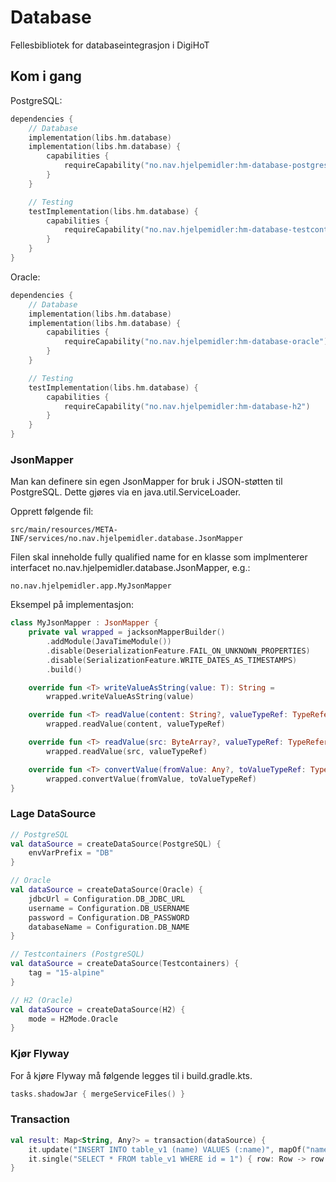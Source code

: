 # Database

Fellesbibliotek for databaseintegrasjon i DigiHoT

## Kom i gang

PostgreSQL:

```kotlin
dependencies {
    // Database
    implementation(libs.hm.database)
    implementation(libs.hm.database) {
        capabilities {
            requireCapability("no.nav.hjelpemidler:hm-database-postgresql")
        }
    }

    // Testing
    testImplementation(libs.hm.database) {
        capabilities {
            requireCapability("no.nav.hjelpemidler:hm-database-testcontainers")
        }
    }
}
```

Oracle:

```kotlin
dependencies {
    // Database
    implementation(libs.hm.database)
    implementation(libs.hm.database) {
        capabilities {
            requireCapability("no.nav.hjelpemidler:hm-database-oracle")
        }
    }

    // Testing
    testImplementation(libs.hm.database) {
        capabilities {
            requireCapability("no.nav.hjelpemidler:hm-database-h2")
        }
    }
}
```

### JsonMapper

Man kan definere sin egen JsonMapper for bruk i JSON-støtten til PostgreSQL. Dette gjøres via
en java.util.ServiceLoader.

Opprett følgende fil:

```text
src/main/resources/META-INF/services/no.nav.hjelpemidler.database.JsonMapper
```

Filen skal inneholde fully qualified name for en klasse som implmenterer interfacet
no.nav.hjelpemidler.database.JsonMapper, e.g.:

```text
no.nav.hjelpemidler.app.MyJsonMapper
```

Eksempel på implementasjon:

```kotlin
class MyJsonMapper : JsonMapper {
    private val wrapped = jacksonMapperBuilder()
        .addModule(JavaTimeModule())
        .disable(DeserializationFeature.FAIL_ON_UNKNOWN_PROPERTIES)
        .disable(SerializationFeature.WRITE_DATES_AS_TIMESTAMPS)
        .build()

    override fun <T> writeValueAsString(value: T): String =
        wrapped.writeValueAsString(value)

    override fun <T> readValue(content: String?, valueTypeRef: TypeReference<T>): T =
        wrapped.readValue(content, valueTypeRef)

    override fun <T> readValue(src: ByteArray?, valueTypeRef: TypeReference<T>): T =
        wrapped.readValue(src, valueTypeRef)

    override fun <T> convertValue(fromValue: Any?, toValueTypeRef: TypeReference<T>): T =
        wrapped.convertValue(fromValue, toValueTypeRef)
}
```

### Lage DataSource

```kotlin
// PostgreSQL
val dataSource = createDataSource(PostgreSQL) {
    envVarPrefix = "DB"
}

// Oracle
val dataSource = createDataSource(Oracle) {
    jdbcUrl = Configuration.DB_JDBC_URL
    username = Configuration.DB_USERNAME
    password = Configuration.DB_PASSWORD
    databaseName = Configuration.DB_NAME
}

// Testcontainers (PostgreSQL)
val dataSource = createDataSource(Testcontainers) {
    tag = "15-alpine"
}

// H2 (Oracle)
val dataSource = createDataSource(H2) {
    mode = H2Mode.Oracle
}
```

### Kjør Flyway

For å kjøre Flyway må følgende legges til i build.gradle.kts.

```kotlin
tasks.shadowJar { mergeServiceFiles() }
```

### Transaction

```kotlin
val result: Map<String, Any?> = transaction(dataSource) {
    it.update("INSERT INTO table_v1 (name) VALUES (:name)", mapOf("name" to "test"))
    it.single("SELECT * FROM table_v1 WHERE id = 1") { row: Row -> row.toMap() }
}
```
